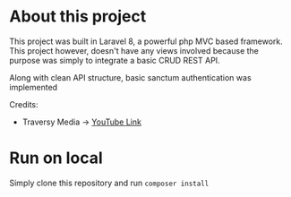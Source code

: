 # About this project

This project was built in Laravel 8, a powerful php MVC based framework. This project however, doesn't have any views involved because the purpose was simply to integrate a basic CRUD REST API.

Along with clean API structure, basic sanctum authentication was implemented

Credits:
- Traversy Media -> [YouTube Link](https://www.youtube.com/watch?v=MT-GJQIY3EU)

# Run on local

Simply clone this repository and run `composer install`